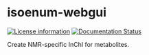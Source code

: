 # isoenum-webgui


[![License information](https://img.shields.io/pypi/l/isoenum.svg)](https://choosealicense.com/licenses/bsd-3-clause-clear/)
[![Documentation Status](https://readthedocs.org/projects/isoenum-webgui/badge/?version=latest)](https://isoenum-webgui.readthedocs.io/en/latest/?badge=latest)

Create NMR-specific InChI for metabolites.
